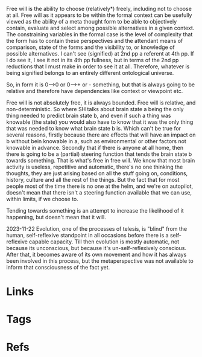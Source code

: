 Free will is the ability to choose (relatively*) freely, including not to choose at all. Free will as it appears to be within the formal context can be usefully viewed as the ability of a meta thought form to be able to objectively contain, evaluate and select among possible alternatives in a given context. The constraining variables in the formal case is the level of complexity that the form has to contain these perspectives and the attendant means of comparison, state of the forms and the visibility to, or knowledge of possible alternatives. 
I can't see (signified) at 2nd pp a referent at 4th pp. If I do see it, I see it not in its 4th pp fullness, but in terms of the 2nd pp reductions that I must make in order to see it at all. Therefore, whatever is being signified belongs to an entirely different ontological universe.  

So, in form it is 0-->0 or 0-->+ or - something, but that is always going to be relative and therefore have dependencies like context or viewpoint etc.
 
Free will is not absolutely free, it is always bounded. Free will is relative, and non-deterministic.
So where SH talks about brain state a being the only thing needed to predict brain state b, and even if such a thing was knowable (the state) you would also have to know that it was the only thing that was needed to know what brain state b is. Which can't be true for several reasons, firstly because there are effects that will have an impact on b without bein knowable in a, such as environmental or other factors not knowable in advance. Secondly that if there is anyone at all home, then there is going to be a (partial) steering function that tends the brain state b towards something. That is what's free in free will.
We know that most brain activity is useless, repetitive and automatic, there's no one thinking the thoughts, they are just arising based on all the stuff going on, conditions, history, culture and all the rest of the things. But the fact that for most people most of the time there is no one at the helm, and we're on autopilot, doesn't mean that there isn't a steering function available that we can use, within limits, if we choose to.

Tending towards something is an attempt to increase the likelihood of it happening, but doesn't mean that it will.

2023-11-22
Evolution, one of the processes of telesis, is "blind" from the human, self-reflexive standpoint in all occasions before there is a self-reflexive capable capacity. Till then evolution is mostly automatic, not because its unconscious, but because it's un-self-reflexively conscious. After that, it becomes aware of its own movement and how it has always been involved in this process, but the metaperspective was not available to inform that consciousness of the fact yet.
# Links


# Tags


# Refs